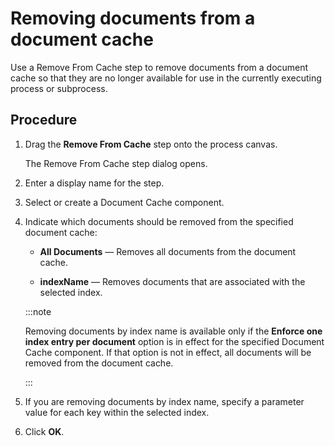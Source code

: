 # Removing documents from a document cache

<head>
  <meta name="guidename" content="Integration"/>
  <meta name="context" content="GUID-d7230810-d897-4112-bef5-a97cb5313b4a"/>
</head>


Use a Remove From Cache step to remove documents from a document cache so that they are no longer available for use in the currently executing process or subprocess.

## Procedure

1.  Drag the **Remove From Cache** step onto the process canvas.

    The Remove From Cache step dialog opens.

2.  Enter a display name for the step.

3.  Select or create a Document Cache component.

4.  Indicate which documents should be removed from the specified document cache:

    -   **All Documents** — Removes all documents from the document cache.

    -   **indexName** — Removes documents that are associated with the selected index.

    :::note

    Removing documents by index name is available only if the **Enforce one index entry per document** option is in effect for the specified Document Cache component. If that option is not in effect, all documents will be removed from the document cache.

    :::

5.  If you are removing documents by index name, specify a parameter value for each key within the selected index.

6.  Click **OK**.